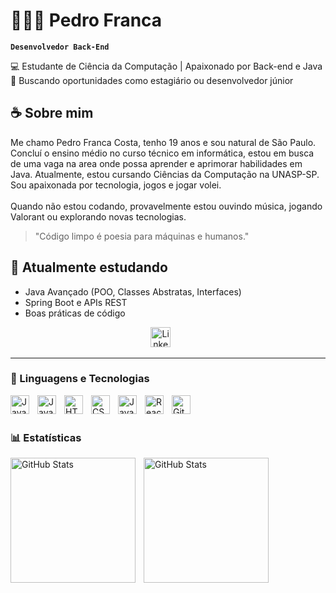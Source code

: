# 👩🏻‍💻 Pedro Franca

**`Desenvolvedor Back-End`**

💻 Estudante de Ciência da Computação | Apaixonado por Back-end e Java  
🎯 Buscando oportunidades como estagiário ou desenvolvedor júnior

## ☕ Sobre mim

  Me chamo Pedro Franca Costa, tenho 19 anos e sou natural de São Paulo. Concluí o ensino médio no curso técnico em informática, estou em busca de uma vaga na area onde possa aprender e aprimorar habilidades em Java. Atualmente, estou cursando Ciências da Computação na UNASP-SP. Sou apaixonada por tecnologia, jogos e jogar volei. 
 <br><br>
 Quando não estou codando, provavelmente estou ouvindo música, jogando Valorant ou explorando novas tecnologias.  
> "Código limpo é poesia para máquinas e humanos."

## 🌱 Atualmente estudando
- Java Avançado (POO, Classes Abstratas, Interfaces)
- Spring Boot e APIs REST
- Boas práticas de código

<p align="center">
  <a href="https://www.linkedin.com/in/pedro-franca-costa01"><img width="32px" alt="LinkedIn" title="LinkedIn" src="https://i.imgur.com/yRpa1dQ.png"/></a>
  &#8287;&#8287;&#8287;&#8287;&#8287;
</p>

---

### 🤖 Linguagens e Tecnologias

<img 
    align="left" 
    alt="Java"
    title="Java" 
    width="30px" 
    style="padding-right: 10px;" 
    src="https://cdn.jsdelivr.net/gh/devicons/devicon@latest/icons/java/java-original.svg" 
/>
<img 
    align="left" 
    alt="Java"
    title="Java" 
    width="30px" 
    style="padding-right: 10px;" 
    src="https://cdn.jsdelivr.net/gh/devicons/devicon@latest/icons/spring/spring-original.svg" 
/>
<img 
    align="left" 
    alt="HTML"
    title="HTML" 
    width="30px" 
    style="padding-right: 10px;" 
    src="https://cdn.jsdelivr.net/gh/devicons/devicon@latest/icons/html5/html5-original.svg" 
/>
<img 
    align="left" 
    alt="CSS" 
    title="CSS"
    width="30px" 
    style="padding-right: 10px;" 
    src="https://cdn.jsdelivr.net/gh/devicons/devicon@latest/icons/css3/css3-original.svg" 
/>
<img 
    align="left" 
    alt="JavaScript" 
    title="JavaScript"
    width="30px" 
    style="padding-right: 10px;" 
    src="https://cdn.jsdelivr.net/gh/devicons/devicon@latest/icons/javascript/javascript-original.svg" 
/>
<img 
    align="left" 
    alt="React"
    title="React" 
    width="30px" 
    style="padding-right: 10px;" 
    src="https://cdn.jsdelivr.net/gh/devicons/devicon@latest/icons/react/react-original.svg" 
/>
<img 
    align="left" 
    alt="Git" 
    title="Git"
    width="30px" 
    style="padding-right: 10px;" 
    src="https://cdn.jsdelivr.net/gh/devicons/devicon@latest/icons/git/git-original.svg" 
/>

<br/>
<br/>

### 📊 Estatísticas

<p>
  <img 
    align="left" 
    alt="GitHub Stats" 
    height="200" 
    style="padding-right: 10px;" 
    src="https://github-readme-stats.vercel.app/api?username=pFrancaDev&show_icons=true&theme=tokyonight&include_all_commits=true&locale=pt-br" 
  />

<img 
      align="left" 
      alt="GitHub Stats" 
      height="200" 
      src="https://github-readme-stats.vercel.app/api/top-langs/?username=pFrancaDev&theme=tokyonight&layout=compact&custom_title=Tecnologias&langs_count=9" 
  />

</p>

